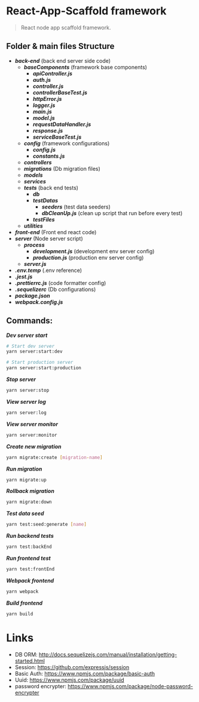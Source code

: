 # React-App-Scaffold framework
> React node app scaffold framework.

## Folder & main files Structure
- **_back-end_** (back end server side code)
	- **_baseComponents_** (framework base components)
		- **_apiController.js_** 
		- **_auth.js_**
		- **_controller.js_**
		- **_controllerBaseTest.js_**
		- **_httpError.js_**
		- **_logger.js_**
		- **_main.js_**
		- **_model.js_**
		- **_requestDataHandler.js_**
		- **_response.js_**
		- **_serviceBaseTest.js_**
	- **_config_** (framework configurations)
		- **_config.js_**
		- **_constants.js_**
	- **_controllers_** 
	- **_migrations_** (Db migration files)
	- **_models_**
	- **_services_**
	- **_tests_** (back end tests)
		- **_db_**
		- **_testDatas_** 
			- **_seeders_** (test data seeders)
			- **_dbCleanUp.js_** (clean up script that run before every test)
		- **_testFiles_**
	- **_utilities_**
- **_front-end_** (Front end react code)
- **_server_** (Node server script)
	- **_process_**
		- **_development.js_** (development env server config)
		- **_production.js_** (production env server config)
	- **_server.js_**
- **_.env.temp_** (.env reference)
- **_.jest.js_**
- **_.prettierrc.js_** (code formatter config)
- **_.sequelizerc_** (Db configurations)
- **_package.json_**
- **_webpack.config.js_**

## Commands:
_**Dev server start**_
```bash
# Start dev server
yarn server:start:dev 

# Start production server
yarn server:start:production
```

**_Stop server_**
```bash
yarn server:stop
```

**_View server log_**
```bash
yarn server:log
```

_**View server monitor**_
```bash
yarn server:monitor
```

**_Create new migration_**
```bash
yarn migrate:create [migration-name]
```

**_Run migration_**
```bash
yarn migrate:up
```

**_Rollback migration_**
```bash
yarn migrate:down
```

_**Test data seed**_ 
```bash
yarn test:seed:generate [name]
```

**_Run backend tests_**
```bash
yarn test:backEnd
```

**_Run frontend test_**
```bash
yarn test:frontEnd
```

_**Webpack frontend**_
```bash
yarn webpack
```

_**Build frontend**_
```bash
yarn build
```

# Links
- DB ORM: http://docs.sequelizejs.com/manual/installation/getting-started.html
- Session: https://github.com/expressjs/session
- Basic Auth: https://www.npmjs.com/package/basic-auth
- Uuid: https://www.npmjs.com/package/uuid
- password encrypter: https://www.npmjs.com/package/node-password-encrypter